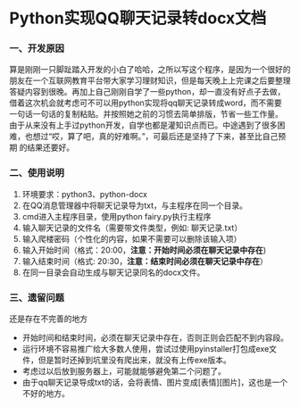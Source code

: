 # Python实现QQ聊天记录转docx文档
### 一、开发原因
算是刚刚一只脚趾踏入开发的小白了哈哈，之所以写这个程序，是因为一个很好的朋友在一个互联网教育平台带大家学习理财知识，但是每天晚上上完课之后要整理
答疑内容到很晚。再加上自己刚刚自学了一些python，却一直没有好点子去做，借着这次机会就考虑可不可以用python实现将qq聊天记录转成word，而不需要
一句话一句话的复制粘贴。并按照她之前的习惯去简单排版，节省一些工作量。
由于从来没有上手过python开发，自学也都是灌知识点而已。中途遇到了很多困难，也想过“哎，算了吧，真的好难啊。”，可最后还是坚持了下来，甚至比自己预期
的结果还要好。

### 二、使用说明
1. 环境要求：python3、python-docx
2. 在QQ消息管理器中将聊天记录导为txt，与主程序在同一个目录。
3. cmd进入主程序目录，使用python fairy.py执行主程序
  1. 输入聊天记录的文件名（需要带文件类型，例如: 聊天记录.txt）
  2. 输入爬楼密码（个性化的内容，如果不需要可以删除该输入项）
  3. 输入开始时间（格式：20:00，**注意：开始时间必须在聊天记录中存在**)
  4. 输入结束时间（格式: 20:30，**注意：结束时间必须在聊天记录中存在**）
4. 在同一目录会自动生成与聊天记录同名的docx文件。

### 三、遗留问题
还是存在不完善的地方
- 开始时间和结束时间，必须在聊天记录中存在，否则正则会匹配不到内容段。
- 运行环境不容易推广给大多数人使用，尝试过使用pyinstaller打包成exe文件，但是暂时还掉到坑里没有爬出来，就没有上传exe版本。
- 考虑过以后放到服务器上，可能就能够避免第二个问题了。
- 由于qq聊天记录导成txt的话，会将表情、图片变成[表情][图片]，这也是一个不好的地方。
